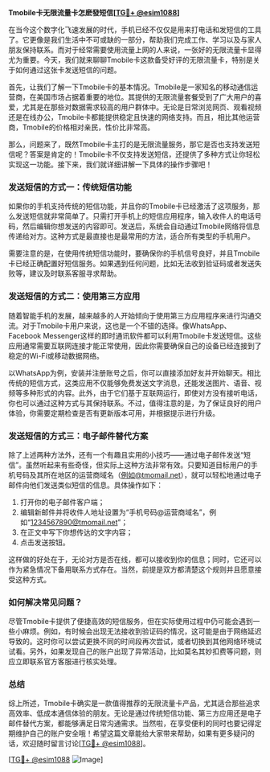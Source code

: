 **Tmobile卡无限流量卡怎麽發短信[[TG💪+ @esim1088](https://t.me/s/esim1088)]**

在当今这个数字化飞速发展的时代，手机已经不仅仅是用来打电话和发短信的工具了。它更像是我们生活中不可或缺的一部分，帮助我们完成工作、学习以及与家人朋友保持联系。而对于经常需要使用流量上网的人来说，一张好的无限流量卡显得尤为重要。今天，我们就来聊聊Tmobile卡这款备受好评的无限流量卡，特别是关于如何通过这张卡发送短信的问题。

首先，让我们了解一下Tmobile卡的基本情况。Tmobile是一家知名的移动通信运营商，在美国市场占据着重要的地位。其提供的无限流量套餐受到了广大用户的喜爱，尤其是在那些对数据需求较高的用户群体中。无论是日常浏览网页、观看视频还是在线办公，Tmobile卡都能提供稳定且快速的网络支持。而且，相比其他运营商，Tmobile的价格相对亲民，性价比非常高。

那么，问题来了，既然Tmobile卡主打的是无限流量服务，那它是否也支持发送短信呢？答案是肯定的！Tmobile卡不仅支持发送短信，还提供了多种方式让你轻松实现这一功能。接下来，我们就详细讲解一下具体的操作步骤吧！

### 发送短信的方式一：传统短信功能

如果你的手机支持传统的短信功能，并且你的Tmobile卡已经激活了这项服务，那么发送短信就非常简单了。只需打开手机上的短信应用程序，输入收件人的电话号码，然后编辑你想发送的内容即可。发送后，系统会自动通过Tmobile网络将信息传递给对方。这种方式是最直接也是最常用的方法，适合所有类型的手机用户。

需要注意的是，在使用传统短信功能时，要确保你的手机信号良好，并且Tmobile卡已经正确配置好短信服务。如果遇到任何问题，比如无法收到验证码或者发送失败等，建议及时联系客服寻求帮助。

### 发送短信的方式二：使用第三方应用

随着智能手机的发展，越来越多的人开始倾向于使用第三方应用程序来进行沟通交流。对于Tmobile卡用户来说，这也是一个不错的选择。像WhatsApp、Facebook Messenger这样的即时通讯软件都可以利用Tmobile卡发送短信。这些应用通常需要互联网连接才能正常使用，因此你需要确保自己的设备已经连接到了稳定的Wi-Fi或移动数据网络。

以WhatsApp为例，安装并注册账号之后，你可以直接添加好友并开始聊天。相比传统的短信方式，这类应用不仅能够免费发送文字消息，还能发送图片、语音、视频等多种形式的内容。此外，由于它们基于互联网运行，即使对方没有接听电话，你也可以通过这种方式与其保持联系。不过，值得注意的是，为了保证良好的用户体验，你需要定期检查是否有更新版本可用，并根据提示进行升级。

### 发送短信的方式三：电子邮件替代方案

除了上述两种方法外，还有一个有趣且实用的小技巧——通过电子邮件发送“短信”。虽然听起来有些奇怪，但实际上这种方法非常有效。只要知道目标用户的手机号码及其所在地区的运营商域名（例如@tmomail.net），就可以轻松地通过电子邮件向他们发送类似短信的信息。具体操作如下：

1. 打开你的电子邮件客户端；
2. 编辑新邮件并将收件人地址设置为“手机号码@运营商域名”，例如“1234567890@tmomail.net”；
3. 在正文中写下你想传达的文字内容；
4. 点击发送按钮。

这样做的好处在于，无论对方是否在线，都可以接收到你的信息；同时，它还可以作为紧急情况下备用联系方式存在。当然，前提是双方都清楚这个规则并且愿意接受这种方式。

### 如何解决常见问题？

尽管Tmobile卡提供了便捷高效的短信服务，但在实际使用过程中仍可能会遇到一些小麻烦。例如，有时候会出现无法接收到验证码的情况，这可能是由于网络延迟导致的。这时你可以尝试更换不同的时间段再次尝试，或者切换到其他网络环境试试看。另外，如果发现自己的账户出现了异常活动，比如莫名其妙扣费等问题，则应立即联系官方客服进行核实处理。

### 总结

综上所述，Tmobile卡确实是一款值得推荐的无限流量卡产品，尤其适合那些追求高效率、低成本通信体验的朋友。无论是通过传统短信功能、第三方应用还是电子邮件替代方案，都能够满足日常沟通需求。当然啦，在享受便利的同时也要记得定期维护自己的账户安全哦！希望这篇文章能给大家带来帮助，如果有更多疑问的话，欢迎随时留言讨论[[TG💪+ @esim1088](https://t.me/s/esim1088)]。

[[TG💪+ @esim1088](https://t.me/s/esim1088) ![Image](https://i.postimg.cc/4NQfJmqS/Snipaste-2025-05-13-00-14-12.png)]